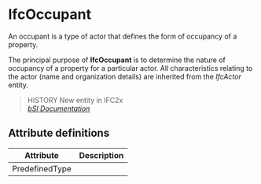IfcOccupant
===========
An occupant is a type of actor that defines the form of occupancy of a
property.  
  
The principal purpose of **IfcOccupant** is to determine the nature of
occupancy of a property for a particular actor. All characteristics relating
to the actor (name and organization details) are inherited from the _IfcActor_
entity.  
  
> HISTORY  New entity in IFC2x  
[ _bSI
Documentation_](https://standards.buildingsmart.org/IFC/DEV/IFC4_2/FINAL/HTML/schema/ifcsharedfacilitieselements/lexical/ifcoccupant.htm)


Attribute definitions
---------------------
| Attribute      | Description   |
|----------------|---------------|
| PredefinedType |               |

